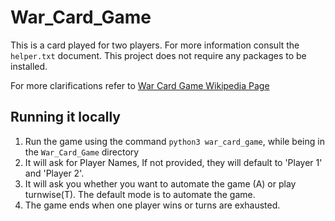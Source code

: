 # War_Card_Game

This is a card played for two players. For more information consult the `helper.txt` document.
This project does not require any packages to be installed.

For more clarifications refer to [War Card Game Wikipedia Page](https://en.wikipedia.org/wiki/War_(card_game))

## Running it locally

1. Run the game using the command `python3 war_card_game`, while being in the
   `War_Card_Game` directory
2. It will ask for Player Names, If not provided, they will default to 'Player 1' and 'Player 2'.
3. It will ask you whether you want to automate the game (A) or play turnwise(T). The default mode is to
   automate the game.
4. The game ends when one player wins or turns are exhausted.
